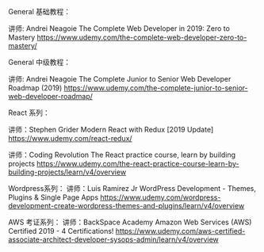 General 基础教程：

讲师: Andrei Neagoie
The Complete Web Developer in 2019: Zero to Mastery
https://www.udemy.com/the-complete-web-developer-zero-to-mastery/

General 中级教程：

讲师: Andrei Neagoie
The Complete Junior to Senior Web Developer Roadmap (2019)
https://www.udemy.com/the-complete-junior-to-senior-web-developer-roadmap/



React 系列：

讲师：Stephen Grider
Modern React with Redux [2019 Update]
https://www.udemy.com/react-redux/


讲师：Coding Revolution
The React practice course, learn by building projects
https://www.udemy.com/the-react-practice-course-learn-by-building-projects/learn/v4/overview







Wordpress系列：
讲师：Luis Ramirez Jr
WordPress Development - Themes, Plugins & Single Page Apps
https://www.udemy.com/wordpress-development-create-wordpress-themes-and-plugins/learn/v4/overview


AWS 考证系列：
讲师：BackSpace Academy
Amazon Web Services (AWS) Certified 2019 - 4 Certifications!
https://www.udemy.com/aws-certified-associate-architect-developer-sysops-admin/learn/v4/overview
